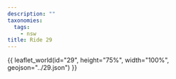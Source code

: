 ```yaml
---
description: ""
taxonomies:
  tags:
    - nsw
title: Ride 29
---
```


{{ leaflet_world(id="29", height="75%", width="100%", geojson="../29.json") }}
